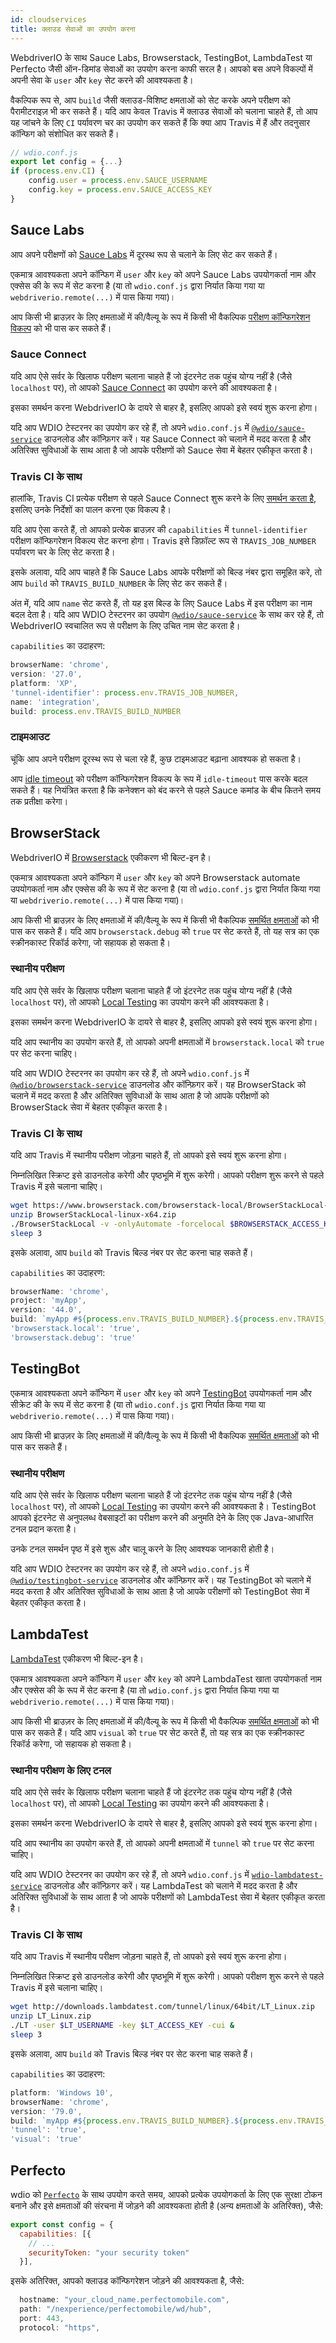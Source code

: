 ```yaml
---
id: cloudservices
title: क्लाउड सेवाओं का उपयोग करना
---
```


WebdriverIO के साथ Sauce Labs, Browserstack, TestingBot, LambdaTest या Perfecto जैसी ऑन-डिमांड सेवाओं का उपयोग करना काफी सरल है। आपको बस अपने विकल्पों में अपनी सेवा के `user` और `key` सेट करने की आवश्यकता है।

वैकल्पिक रूप से, आप `build` जैसी क्लाउड-विशिष्ट क्षमताओं को सेट करके अपने परीक्षण को पैरामीटराइज़ भी कर सकते हैं। यदि आप केवल Travis में क्लाउड सेवाओं को चलाना चाहते हैं, तो आप यह जांचने के लिए `CI` पर्यावरण चर का उपयोग कर सकते हैं कि क्या आप Travis में हैं और तदनुसार कॉन्फिग को संशोधित कर सकते हैं।

```js
// wdio.conf.js
export let config = {...}
if (process.env.CI) {
    config.user = process.env.SAUCE_USERNAME
    config.key = process.env.SAUCE_ACCESS_KEY
}
```

## Sauce Labs

आप अपने परीक्षणों को [Sauce Labs](https://saucelabs.com) में दूरस्थ रूप से चलाने के लिए सेट कर सकते हैं।

एकमात्र आवश्यकता अपने कॉन्फिग में `user` और `key` को अपने Sauce Labs उपयोगकर्ता नाम और एक्सेस की के रूप में सेट करना है (या तो `wdio.conf.js` द्वारा निर्यात किया गया या `webdriverio.remote(...)` में पास किया गया)।

आप किसी भी ब्राउज़र के लिए क्षमताओं में की/वैल्यू के रूप में किसी भी वैकल्पिक [परीक्षण कॉन्फिगरेशन विकल्प](https://docs.saucelabs.com/dev/test-configuration-options/) को भी पास कर सकते हैं।

### Sauce Connect

यदि आप ऐसे सर्वर के खिलाफ परीक्षण चलाना चाहते हैं जो इंटरनेट तक पहुंच योग्य नहीं है (जैसे `localhost` पर), तो आपको [Sauce Connect](https://docs.saucelabs.com/secure-connections/#sauce-connect-proxy) का उपयोग करने की आवश्यकता है।

इसका समर्थन करना WebdriverIO के दायरे से बाहर है, इसलिए आपको इसे स्वयं शुरू करना होगा।

यदि आप WDIO टेस्टरनर का उपयोग कर रहे हैं, तो अपने `wdio.conf.js` में [`@wdio/sauce-service`](https://github.com/webdriverio/webdriverio/tree/main/packages/wdio-sauce-service) डाउनलोड और कॉन्फ़िगर करें। यह Sauce Connect को चलाने में मदद करता है और अतिरिक्त सुविधाओं के साथ आता है जो आपके परीक्षणों को Sauce सेवा में बेहतर एकीकृत करता है।

### Travis CI के साथ

हालांकि, Travis CI प्रत्येक परीक्षण से पहले Sauce Connect शुरू करने के लिए [समर्थन करता है](http://docs.travis-ci.com/user/sauce-connect/#Setting-up-Sauce-Connect), इसलिए उनके निर्देशों का पालन करना एक विकल्प है।

यदि आप ऐसा करते हैं, तो आपको प्रत्येक ब्राउज़र की `capabilities` में `tunnel-identifier` परीक्षण कॉन्फिगरेशन विकल्प सेट करना होगा। Travis इसे डिफ़ॉल्ट रूप से `TRAVIS_JOB_NUMBER` पर्यावरण चर के लिए सेट करता है।

इसके अलावा, यदि आप चाहते हैं कि Sauce Labs आपके परीक्षणों को बिल्ड नंबर द्वारा समूहित करे, तो आप `build` को `TRAVIS_BUILD_NUMBER` के लिए सेट कर सकते हैं।

अंत में, यदि आप `name` सेट करते हैं, तो यह इस बिल्ड के लिए Sauce Labs में इस परीक्षण का नाम बदल देता है। यदि आप WDIO टेस्टरनर का उपयोग [`@wdio/sauce-service`](https://github.com/webdriverio/webdriverio/tree/main/packages/wdio-sauce-service) के साथ कर रहे हैं, तो WebdriverIO स्वचालित रूप से परीक्षण के लिए उचित नाम सेट करता है।

`capabilities` का उदाहरण:

```javascript
browserName: 'chrome',
version: '27.0',
platform: 'XP',
'tunnel-identifier': process.env.TRAVIS_JOB_NUMBER,
name: 'integration',
build: process.env.TRAVIS_BUILD_NUMBER
```

### टाइमआउट

चूंकि आप अपने परीक्षण दूरस्थ रूप से चला रहे हैं, कुछ टाइमआउट बढ़ाना आवश्यक हो सकता है।

आप [idle timeout](https://docs.saucelabs.com/dev/test-configuration-options/#idletimeout) को परीक्षण कॉन्फिगरेशन विकल्प के रूप में `idle-timeout` पास करके बदल सकते हैं। यह नियंत्रित करता है कि कनेक्शन को बंद करने से पहले Sauce कमांड के बीच कितने समय तक प्रतीक्षा करेगा।

## BrowserStack

WebdriverIO में [Browserstack](https://www.browserstack.com) एकीकरण भी बिल्ट-इन है।

एकमात्र आवश्यकता अपने कॉन्फिग में `user` और `key` को अपने Browserstack automate उपयोगकर्ता नाम और एक्सेस की के रूप में सेट करना है (या तो `wdio.conf.js` द्वारा निर्यात किया गया या `webdriverio.remote(...)` में पास किया गया)।

आप किसी भी ब्राउज़र के लिए क्षमताओं में की/वैल्यू के रूप में किसी भी वैकल्पिक [समर्थित क्षमताओं](https://www.browserstack.com/automate/capabilities) को भी पास कर सकते हैं। यदि आप `browserstack.debug` को `true` पर सेट करते हैं, तो यह सत्र का एक स्क्रीनकास्ट रिकॉर्ड करेगा, जो सहायक हो सकता है।

### स्थानीय परीक्षण

यदि आप ऐसे सर्वर के खिलाफ परीक्षण चलाना चाहते हैं जो इंटरनेट तक पहुंच योग्य नहीं है (जैसे `localhost` पर), तो आपको [Local Testing](https://www.browserstack.com/local-testing#command-line) का उपयोग करने की आवश्यकता है।

इसका समर्थन करना WebdriverIO के दायरे से बाहर है, इसलिए आपको इसे स्वयं शुरू करना होगा।

यदि आप स्थानीय का उपयोग करते हैं, तो आपको अपनी क्षमताओं में `browserstack.local` को `true` पर सेट करना चाहिए।

यदि आप WDIO टेस्टरनर का उपयोग कर रहे हैं, तो अपने `wdio.conf.js` में [`@wdio/browserstack-service`](https://github.com/webdriverio/webdriverio/tree/master/packages/wdio-browserstack-service) डाउनलोड और कॉन्फ़िगर करें। यह BrowserStack को चलाने में मदद करता है और अतिरिक्त सुविधाओं के साथ आता है जो आपके परीक्षणों को BrowserStack सेवा में बेहतर एकीकृत करता है।

### Travis CI के साथ

यदि आप Travis में स्थानीय परीक्षण जोड़ना चाहते हैं, तो आपको इसे स्वयं शुरू करना होगा।

निम्नलिखित स्क्रिप्ट इसे डाउनलोड करेगी और पृष्ठभूमि में शुरू करेगी। आपको परीक्षण शुरू करने से पहले Travis में इसे चलाना चाहिए।

```sh
wget https://www.browserstack.com/browserstack-local/BrowserStackLocal-linux-x64.zip
unzip BrowserStackLocal-linux-x64.zip
./BrowserStackLocal -v -onlyAutomate -forcelocal $BROWSERSTACK_ACCESS_KEY &
sleep 3
```

इसके अलावा, आप `build` को Travis बिल्ड नंबर पर सेट करना चाह सकते हैं।

`capabilities` का उदाहरण:

```javascript
browserName: 'chrome',
project: 'myApp',
version: '44.0',
build: `myApp #${process.env.TRAVIS_BUILD_NUMBER}.${process.env.TRAVIS_JOB_NUMBER}`,
'browserstack.local': 'true',
'browserstack.debug': 'true'
```

## TestingBot

एकमात्र आवश्यकता अपने कॉन्फिग में `user` और `key` को अपने [TestingBot](https://testingbot.com) उपयोगकर्ता नाम और सीक्रेट की के रूप में सेट करना है (या तो `wdio.conf.js` द्वारा निर्यात किया गया या `webdriverio.remote(...)` में पास किया गया)।

आप किसी भी ब्राउज़र के लिए क्षमताओं में की/वैल्यू के रूप में किसी भी वैकल्पिक [समर्थित क्षमताओं](https://testingbot.com/support/other/test-options) को भी पास कर सकते हैं।

### स्थानीय परीक्षण

यदि आप ऐसे सर्वर के खिलाफ परीक्षण चलाना चाहते हैं जो इंटरनेट तक पहुंच योग्य नहीं है (जैसे `localhost` पर), तो आपको [Local Testing](https://testingbot.com/support/other/tunnel) का उपयोग करने की आवश्यकता है। TestingBot आपको इंटरनेट से अनुपलब्ध वेबसाइटों का परीक्षण करने की अनुमति देने के लिए एक Java-आधारित टनल प्रदान करता है।

उनके टनल समर्थन पृष्ठ में इसे शुरू और चालू करने के लिए आवश्यक जानकारी होती है।

यदि आप WDIO टेस्टरनर का उपयोग कर रहे हैं, तो अपने `wdio.conf.js` में [`@wdio/testingbot-service`](https://github.com/webdriverio/webdriverio/tree/main/packages/wdio-testingbot-service) डाउनलोड और कॉन्फ़िगर करें। यह TestingBot को चलाने में मदद करता है और अतिरिक्त सुविधाओं के साथ आता है जो आपके परीक्षणों को TestingBot सेवा में बेहतर एकीकृत करता है।

## LambdaTest

[LambdaTest](https://www.lambdatest.com) एकीकरण भी बिल्ट-इन है।

एकमात्र आवश्यकता अपने कॉन्फिग में `user` और `key` को अपने LambdaTest खाता उपयोगकर्ता नाम और एक्सेस की के रूप में सेट करना है (या तो `wdio.conf.js` द्वारा निर्यात किया गया या `webdriverio.remote(...)` में पास किया गया)।

आप किसी भी ब्राउज़र के लिए क्षमताओं में की/वैल्यू के रूप में किसी भी वैकल्पिक [समर्थित क्षमताओं](https://www.lambdatest.com/capabilities-generator/) को भी पास कर सकते हैं। यदि आप `visual` को `true` पर सेट करते हैं, तो यह सत्र का एक स्क्रीनकास्ट रिकॉर्ड करेगा, जो सहायक हो सकता है।

### स्थानीय परीक्षण के लिए टनल

यदि आप ऐसे सर्वर के खिलाफ परीक्षण चलाना चाहते हैं जो इंटरनेट तक पहुंच योग्य नहीं है (जैसे `localhost` पर), तो आपको [Local Testing](https://www.lambdatest.com/support/docs/testing-locally-hosted-pages/) का उपयोग करने की आवश्यकता है।

इसका समर्थन करना WebdriverIO के दायरे से बाहर है, इसलिए आपको इसे स्वयं शुरू करना होगा।

यदि आप स्थानीय का उपयोग करते हैं, तो आपको अपनी क्षमताओं में `tunnel` को `true` पर सेट करना चाहिए।

यदि आप WDIO टेस्टरनर का उपयोग कर रहे हैं, तो अपने `wdio.conf.js` में [`wdio-lambdatest-service`](https://github.com/LambdaTest/wdio-lambdatest-service) डाउनलोड और कॉन्फ़िगर करें। यह LambdaTest को चलाने में मदद करता है और अतिरिक्त सुविधाओं के साथ आता है जो आपके परीक्षणों को LambdaTest सेवा में बेहतर एकीकृत करता है।

### Travis CI के साथ

यदि आप Travis में स्थानीय परीक्षण जोड़ना चाहते हैं, तो आपको इसे स्वयं शुरू करना होगा।

निम्नलिखित स्क्रिप्ट इसे डाउनलोड करेगी और पृष्ठभूमि में शुरू करेगी। आपको परीक्षण शुरू करने से पहले Travis में इसे चलाना चाहिए।

```sh
wget http://downloads.lambdatest.com/tunnel/linux/64bit/LT_Linux.zip
unzip LT_Linux.zip
./LT -user $LT_USERNAME -key $LT_ACCESS_KEY -cui &
sleep 3
```

इसके अलावा, आप `build` को Travis बिल्ड नंबर पर सेट करना चाह सकते हैं।

`capabilities` का उदाहरण:

```javascript
platform: 'Windows 10',
browserName: 'chrome',
version: '79.0',
build: `myApp #${process.env.TRAVIS_BUILD_NUMBER}.${process.env.TRAVIS_JOB_NUMBER}`,
'tunnel': 'true',
'visual': 'true'
```

## Perfecto

wdio को [`Perfecto`](https://www.perfecto.io) के साथ उपयोग करते समय, आपको प्रत्येक उपयोगकर्ता के लिए एक सुरक्षा टोकन बनाने और इसे क्षमताओं की संरचना में जोड़ने की आवश्यकता होती है (अन्य क्षमताओं के अतिरिक्त), जैसे:

```js
export const config = {
  capabilities: [{
    // ...
    securityToken: "your security token"
  }],
```

इसके अतिरिक्त, आपको क्लाउड कॉन्फिगरेशन जोड़ने की आवश्यकता है, जैसे:

```js
  hostname: "your_cloud_name.perfectomobile.com",
  path: "/nexperience/perfectomobile/wd/hub",
  port: 443,
  protocol: "https",
```
